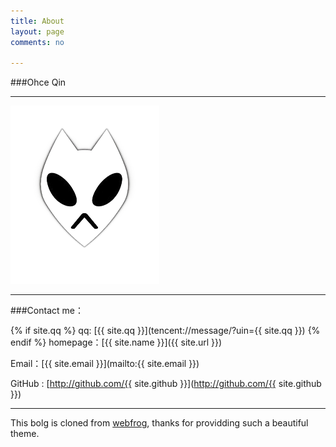 ```yaml
---
title: About
layout: page
comments: no

---
```


###Ohce Qin

---

![a](/assets/a.png)


---
###Contact me：

{% if site.qq %}
qq: [{{ site.qq }}](tencent://message/?uin={{ site.qq }})
{% endif %}
homepage：[{{ site.name }}]({{ site.url }})

Email：[{{ site.email }}](mailto:{{ site.email }})

GitHub : [http://github.com/{{ site.github }}](http://github.com/{{ site.github }})

----


This bolg is cloned from [webfrog](https://github.com/webfrogs/webfrogs.github.com), thanks for providding such a beautiful theme.
